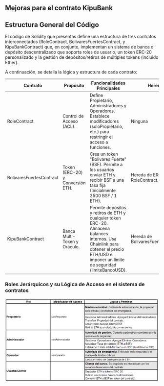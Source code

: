 ## Mejoras para el contrato KipuBank

## Estructura General del Código

El código de Solidity que presentas define una estructura de tres contratos interconectados (RoleContract, BolivaresFuertesContract, y KipuBankContract) que, en conjunto, implementan un sistema de banca o depósito descentralizado que soporta roles de usuario, un token ERC-20 personalizado y la gestión de depósitos/retiros de múltiples tokens (incluido Ether).

A continuación, se detalla la lógica y estructura de cada contrato:


| **Contrato**             | **Propósito**                    | **Funcionalidades Principales**                                                                                                                                                          | **Herencia**                        |
|--------------------------|----------------------------------|------------------------------------------------------------------------------------------------------------------------------------------------------------------------------------------|-------------------------------------|
| RoleContract             | Control de Acceso (ACL).         | Define Propietario, Administradores y Operadores. Establece modificadores (soloPropietario, etc.) para restringir el acceso a funciones.                                                 | Ninguna                             |
| BolivaresFuertesContract | Token (ERC-20) y Conversión ETH. | Crea un token "Bolivares Fuerte" (BSF). Permite a los usuarios enviar ETH y recibir BSF a una tasa fija (Inicialmente 3500 BSF / 1 ETH).                                                 | Hereda de ERC20 y RoleContract.     |
| KipuBankContract         | Banca Multi-Token y Oráculo.     | Permite depósitos y retiros de ETH y cualquier token ERC-20. Almacena balances internos. Usa Chainlink para obtener el precio ETH/USD e imponer un límite de seguridad (limiteBancoUSD). | Hereda de BolivaresFuertesContract. |


### Roles Jerárquicos y su Lógica de Acceso en el sistema de contratos

<div align="center">
  <img src="..\img\roles.png" alt="Permisos">
</div>